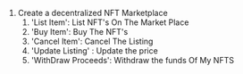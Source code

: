 1. Create a decentralized NFT Marketplace
    1. 'List Item': List NFT's On The Market Place
    2. 'Buy Item': Buy The NFT's
    3. 'Cancel Item': Cancel The Listing
    4. 'Update Listing' : Update the price
    5. 'WithDraw Proceeds': Withdraw the funds Of My NFTS
    
